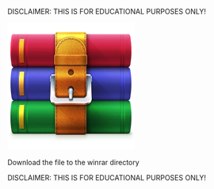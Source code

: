 DISCLAIMER: THIS IS FOR EDUCATIONAL PURPOSES ONLY!

![WWinRar.png](https://github.com/Stormzydaskid/WinRar-Key/blob/main/WinRAR.png)


Download the file to the winrar directory 

DISCLAIMER: THIS IS FOR EDUCATIONAL PURPOSES ONLY!
